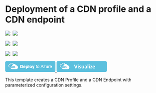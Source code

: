 # Deployment of a CDN profile and a CDN endpoint

<IMG SRC="https://azurequickstartsservice.blob.core.windows.net/badges/201-cdn-customize/PublicLastTestDate.svg" />&nbsp;
<IMG SRC="https://azurequickstartsservice.blob.core.windows.net/badges/201-cdn-customize/PublicDeployment.svg" />&nbsp;

<IMG SRC="https://azurequickstartsservice.blob.core.windows.net/badges/201-cdn-customize/FairfaxLastTestDate.svg" />&nbsp;
<IMG SRC="https://azurequickstartsservice.blob.core.windows.net/badges/201-cdn-customize/FairfaxDeployment.svg" />&nbsp;

<IMG SRC="https://azurequickstartsservice.blob.core.windows.net/badges/201-cdn-customize/BestPracticeResult.svg" />&nbsp;
<IMG SRC="https://azurequickstartsservice.blob.core.windows.net/badges/201-cdn-customize/CredScanResult.svg" />&nbsp;

<a href="https://portal.azure.com/#create/Microsoft.Template/uri/https%3A%2F%2Fraw.githubusercontent.com%2FAzure%2Fazure-quickstart-templates%2Fmaster%2F201-cdn-customize%2Fazuredeploy.json" target="_blank">
    <img src="https://raw.githubusercontent.com/Azure/azure-quickstart-templates/master/1-CONTRIBUTION-GUIDE/images/deploytoazure.png"/>
</a>
<a href="http://armviz.io/#/?load=https%3A%2F%2Fraw.githubusercontent.com%2FAzure%2Fazure-quickstart-templates%2Fmaster%2F201-cdn-customize%2Fazuredeploy.json" target="_blank">
    <img src="https://raw.githubusercontent.com/Azure/azure-quickstart-templates/master/1-CONTRIBUTION-GUIDE/images/visualizebutton.png"/>
</a>

This template creates a CDN Profile and a CDN Endpoint with parameterized configuration settings.

